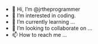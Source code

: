 - 👋 Hi, I’m @jrtheprogrammer
- 👀 I’m interested in coding.
- 🌱 I’m currently learning ...
- 💞️ I’m looking to collaborate on ...
- 📫 How to reach me ...
